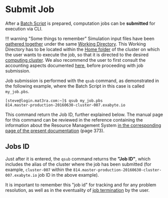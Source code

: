 # Submit Job

After a [Batch Script](../batch-scripts/overview.md) is prepared, computation jobs can be **submitted** for execution via CLI. 

!!! warning "Some things to remember"
    Simulation input files have been [gathered together](create.md) under the same [Working Directory](../batch-scripts/directories.md). This Working Directory has to be located within the [Home folder](../../infrastructure/clusters/directories.md) of the cluster on which the user wants to execute the job, so that it is directed to the desired [computing cluster](../../infrastructure/clusters/overview.md). We also recommend the user to first consult the accounting aspects documented [here](../accounting.md), before proceeding with job submission.

Job submission is performed with the `qsub` command, as demonstrated in the following example, where the Batch Script in this case is called `my_job.pbs`.

```
[steve@login.mat3ra.com:~]$ qsub my_job.pbs
814.master-production-20160630-cluster-007.exabyte.io
```

This command return the Job ID, further explained below. The manual page for this command can be reviewed in the reference containing the information about the Resource Management System [in the corresponding page of the present documentation](../../infrastructure/resource/overview.md#links) (page 373).

## Jobs ID

Just after it is entered, the `qsub` command returns the **"Job ID"**, which includes the alias of the cluster where the job has been submitted (for example, `cluster-007` within the `814.master-production-20160630-cluster-007.exabyte.io` job ID in the above example).
 
It is important to remember this "job id" for tracking and for any problem resolution, as well as in the eventuality of [job termination](terminate.md) by the user.
